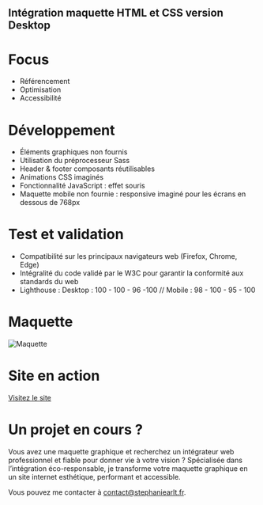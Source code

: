 ## Intégration maquette HTML et CSS version Desktop

# Focus

- Référencement
- Optimisation
- Accessibilité

# Développement

- Éléments graphiques non fournis
- Utilisation du préprocesseur Sass
- Header & footer composants réutilisables
- Animations CSS imaginés
- Fonctionnalité JavaScript : effet souris
- Maquette mobile non fournie : responsive imaginé pour les écrans en dessous de 768px

# Test et validation

- Compatibilité sur les principaux navigateurs web (Firefox, Chrome, Edge)
- Intégralité du code validé par le W3C pour garantir la conformité aux standards du web
- Lighthouse : Desktop : 100 - 100 - 96 -100 // Mobile : 98 - 100 - 95 - 100

# Maquette

![Maquette](/src/images/maquette.png)

# Site en action

[Visitez le site](https://stephaniearlt.github.io/Devm5/)

# Un projet en cours ?

Vous avez une maquette graphique et recherchez un intégrateur web professionnel et fiable pour donner vie à votre vision ?
Spécialisée dans l’intégration éco-responsable, je transforme votre maquette graphique en un site internet esthétique, performant et accessible.

Vous pouvez me contacter à contact@stephaniearlt.fr. 
